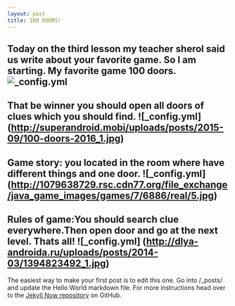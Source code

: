 ```yaml
---
layout: post
title: 100 DOORS!
---
```

Today on the third lesson my teacher sherol said us write about your favorite game. 
So I am starting. My favorite game 100 doors. 
![_config.yml](https://encrypted-tbn0.gstatic.com/images?q=tbn:ANd9GcTyEV42p_XTxToVR6UvzYzIFhkd3UnfZmrQgOX1bswLm8qbzP8EZA)
---
That be winner you should open all doors of clues which you should find.
![_config.yml] (http://superandroid.mobi/uploads/posts/2015-09/100-doors-2016_1.jpg)
---
Game story: you located in the room where have different things and one door.
![_config.yml] (http://1079638729.rsc.cdn77.org/file_exchange/java_game_images/games/7/6886/real/5.jpg)
---
Rules of game:You should search clue everywhere.Then open door and go at the next level. Thats all!
![_config.yml] (http://dlya-androida.ru/uploads/posts/2014-03/1394823492_1.jpg)
---
The easiest way to make your first post is to edit this one. Go into /_posts/ and update the Hello World markdown file. For more instructions head over to the [Jekyll Now repository](https://github.com/BAruzhan/BAruzhan.github.io) on GitHub.
